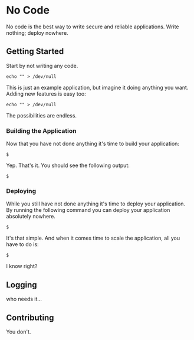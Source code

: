# No Code

No code is the best way to write secure and reliable applications. Write nothing; deploy nowhere.

## Getting Started

Start by not writing any code.

```
echo "" > /dev/null
```

This is just an example application, but imagine it doing anything you want. Adding new features is easy too:

```
echo "" > /dev/null
```

The possibilities are endless.

### Building the Application

Now that you have not done anything it's time to build your application:

```
$
```

Yep. That's it. You should see the following output:

```
$
```

### Deploying

While you still have not done anything it's time to deploy your application. By running the following command you can deploy your application absolutely nowhere.

```
$
```

It's that simple. And when it comes time to scale the application, all you have to do is:

```
$
```

I know right?

## Logging

who needs it...

## Contributing

You don't.
